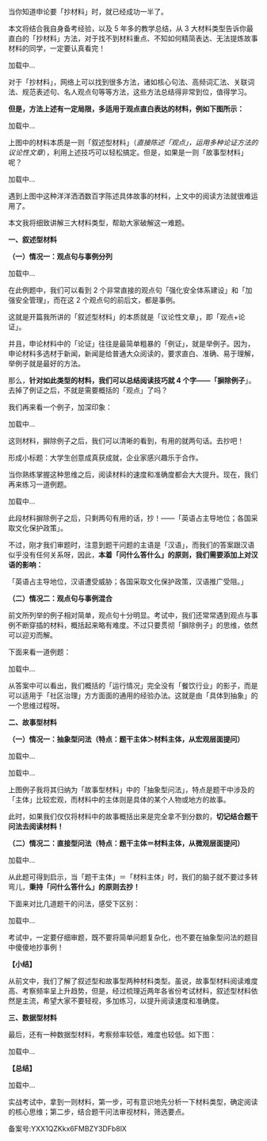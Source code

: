 当你知道申论要「抄材料」时，就已经成功一半了。

本文将结合我自身备考经验，以及 5 年多的教学总结，从 3 大材料类型告诉你最直白的「抄材料」方法，对于找不到材料重点、不知如何精简表达、无法提炼故事材料的同学，一定要认真看完！

加载中...

对于「抄材料」，网络上可以找到很多方法，诸如核心句法、高频词汇法、关联词法、规范表述句、名人观点句等等方法，这些方法总结得非常到位，值得学习。

**但是，方法上述有一定局限，多适用于观点直白表达的材料，例如下图所示：**

加载中...

上图中的材料本质是一则「叙述型材料」（_直接陈述「观点」，运用多种论证方法的议论性文章_），利用上述技巧可以轻松搞定。但是，如果是一则「故事型材料」呢？

加载中...

遇到上图中这种洋洋洒洒数百字陈述具体故事的材料，上文中的阅读方法就很难运用了。

本文我将细致讲解三大材料类型，帮助大家破解这一难题。

**一、叙述型材料**

**（一）情况一：观点句与事例分列**

加载中...

在此例题中，我们可以看到 2 个非常直接的观点句「强化安全体系建设」和「加强安全管理」，而在这 2 个观点句的前后文，都是事例。

这就是开篇我所讲的「叙述型材料」的本质就是「议论性文章」，即「观点+论证」。

并且，申论材料中的「论证」往往是最简单粗暴的「例证」，就是举例子。因为，申论材料多选材于新闻，新闻是给普通大众阅读的，要求直白、准确、易于理解，举例子就是最好的方法。

那么，**针对如此类型的材料，我们可以总结阅读技巧就 4 个字——「摒除例子**」。去掉了例证之后，不就是需要概括的「观点」了吗？

我们再来看一个例子，加深印象：

加载中...

这则材料，摒除例子之后，我们可以清晰的看到，有用的就两句话。去抄吧！

形成小标题：大学生创意成真获成就，企业家感兴趣乐于合作。

当你熟练掌握这种思维之后，阅读材料的速度和准确度都会大大提升。现在，我们再来练习一道例题。

加载中...

此段材料摒除例子之后，只剩两句有用的话，抄！——「英语占主导地位；各国采取文化保护政策」。

不过，刚才我们审题时，注意到题干问题的主语是「汉语」，而我们的答案跟汉语似乎没有任何关系呀，因此，**本着「问什么答什么」的原则，我们需要添加上对汉语的影响：**

「英语占主导地位，汉语遭受威胁；各国采取文化保护政策，汉语推广受阻。」

**（二）情况二：观点句与事例混合**

前文所列举的例子相对简单，观点句十分明显。考试中，我们还常常遇到观点与事例不断穿插的材料，概括起来略有难度。不过只要贯彻「摒除例子」的思维，依然可以迎刃而解。

下面来看一道例题：

加载中...

从答案中可以看出，我们概括的「运行情况」完全没有「餐饮行业」的影子，而是可以适用于「社区治理」方方面面的通用的经验办法。这就是由「具体到抽象」的一个思维过程呀。

**二、故事型材料**

**（一）情况一：抽象型问法（特点：题干主体＞材料主体，从宏观层面提问）**

加载中...

加载中...

上图例子我将其归纳为「故事型材料」中的「抽象型问法」，特点是题干中涉及的「主体」比较宏观，而材料中的主体则是具体的某个人物或地方的故事。

此时，如果我们仅仅将材料中的故事概括出来是完全拿不到分数的，**切记结合题干问法去阅读材料！**

**（二）情况二：直接型问法（特点：题干主体＝材料主体，从微观层面提问）**

加载中...

从此题可得到启示，当「题干主体」＝「材料主体」时，我们的脑子就不要过多转弯儿，**秉持「问什么答什么」的原则去抄！**

下面来对比几道题干的问法，感受下区别：

加载中...

考试中，一定要仔细审题，既不要将简单问题复杂化，也不要在抽象型问法的题目中傻傻地抄事例！

**【小结】**

从前文中，我们了解了叙述型和故事型两种材料类型。虽说，故事型材料阅读难度高、考察频率呈上升趋势，但是，经过梳理近两年各省份考试材料，叙述型材料依然是主流，希望大家不要轻视，多加练习，以提升阅读速度和准确度。

**三、数据型材料**

最后，还有一种数据型材料，考察频率较低，难度也较低。如下图：

加载中...

**【总结】**

加载中...

实战考试中，拿到一则材料，第一步，可有意识地先分析一下材料类型，确定阅读的核心思维；第二步，结合题干问法审视材料，筛选要点。

备案号:YXX1QZKkx6FMBZY3DFb8lX